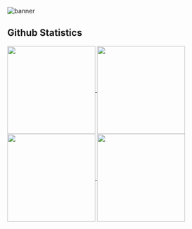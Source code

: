 ![banner](https://user-images.githubusercontent.com/84411143/225146599-4969a384-a403-496a-9d05-3c39b8db72bf.png)


<section>
  <h2>Github Statistics</h2>

  <!-- LIGHT MODE -->
  <a href="https://github.com/ricky-ultimate#gh-light-mode-only">
      <img height=200 align=center src="https://github-readme-stats.vercel.app/api?username=ricky-ultimate&show_icons=true&include_all_commits=true&card_width=440&theme=light&title_color=131820&icon_color=131820" />
  </a>
  
  <a href="https://github.com/ricky-ultimate#gh-light-mode-only">
      <img height=200 align=center src="https://github-readme-stats.vercel.app/api/top-langs/?username=ricky-ultimate&layout=donut&theme=light&title_color=131820" />
  </a>
  
  <!-- DARK MODE -->
  <a href="https://github.com/ricky-ultimate#gh-dark-mode-only">
      <img height=200 align=center src="https://github-readme-stats.vercel.app/api?username=ricky-ultimate&show_icons=true&card_width=440&theme=github_dark&hide_border=true&bg_color=11151C" />
  </a>
  
  <a href="https://github.com/ricky-ultimate#gh-dark-mode-only">
      <img height=200 align=center src="https://github-readme-stats.vercel.app/api/top-langs/?username=ricky-ultimate&layout=donut&theme=github_dark&hide_border=true&bg_color=11151C" />
  </a>
</section>
